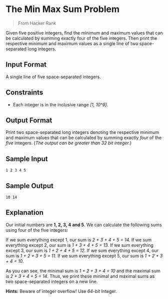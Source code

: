 # The Min Max Sum Problem
> From Hacker Rank

Given five positive integers, find the minimum and maximum values that can be calculated by summing exactly four of the five integers. Then print the respective minimum and maximum values as a single line of two space-separated long integers.

## Input Format
A single line of five space-separated integers.

## Constraints
- Each integer is in the inclusive range *[1, 10^9]*.

## Output Format
Print two space-separated long integers denoting the respective minimum and maximum values that can be calculated by summing exactly *four* of the *five* integers. (*The output can be greater than 32 bit integer.*)

## Sample Input
```
1 2 3 4 5
```

## Sample Output
```
10 14
```

## Explanation
Our initial numbers are **1, 2, 3, 4 and 5**. We can calculate the following sums using four of the five integers:

If we sum everything except 1, our sum is *2 + 3 + 4 + 5 = 14.*
If we sum everything except 2, our sum is *1 + 3 + 4 + 5 = 13.*
If we sum everything except 3, our sum is *1 + 2 + 4 + 5 = 12.*
If we sum everything except 4, our sum is *1 + 2 + 3 + 5 = 11.*
If we sum everything except 5, our sum is *1 + 2 + 3 + 4 = 10.*

As you can see, the minimal sum is *1 + 2 + 3 + 4 = 10* and the maximal sum is *2 + 3 + 4 + 5 = 14*. Thus, we print these minimal and maximal sums as two space-separated integers on a new line.

**Hints:** Beware of integer overflow! Use *64-bit* Integer.